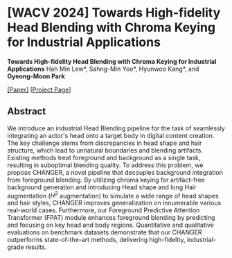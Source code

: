 # [WACV 2024] Towards High-fidelity Head Blending with Chroma Keying for Industrial Applications

**Towards High-fidelity Head Blending with Chroma Keying for Industrial Applications**
Hah Min Lew*, Sahng-Min Yoo*, Hyunwoo Kang*, and **Gyeong-Moon Park** 

[[Paper]](https://arxiv.org/abs/2411.00652) [[Project Page](https://hahminlew.github.io/changer/)]

## Abstract
We introduce an industrial Head Blending pipeline for the task of seamlessly integrating an actor's head onto a target body in digital content creation. The key challenge stems from discrepancies in head shape and hair structure, which lead to unnatural boundaries and blending artifacts. Existing methods treat foreground and background as a single task, resulting in suboptimal blending quality. To address this problem, we propose CHANGER, a novel pipeline that decouples background integration from foreground blending. By utilizing chroma keying for artifact-free background generation and introducing Head shape and long Hair augmentation ($H^2$ augmentation) to simulate a wide range of head shapes and hair styles, CHANGER improves generalization on innumerable various real-world cases. Furthermore, our Foreground Predictive Attention Transformer (FPAT) module enhances foreground blending by predicting and focusing on key head and body regions. Quantitative and qualitative evaluations on benchmark datasets demonstrate that our CHANGER outperforms state-of-the-art methods, delivering high-fidelity, industrial-grade results.
